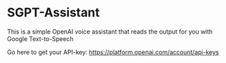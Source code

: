 # SGPT-Assistant
This is a simple OpenAI voice assistant that reads the output for you with Google Text-to-Speech

Go here to get your API-key:
https://platform.openai.com/account/api-keys
